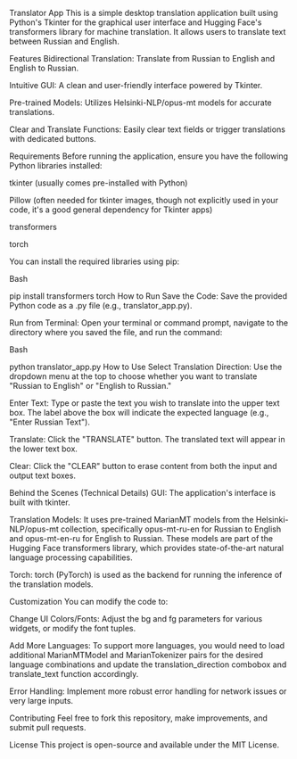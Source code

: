 Translator App
This is a simple desktop translation application built using Python's Tkinter for the graphical user interface and Hugging Face's transformers library for machine translation. It allows users to translate text between Russian and English.

Features
Bidirectional Translation: Translate from Russian to English and English to Russian.

Intuitive GUI: A clean and user-friendly interface powered by Tkinter.

Pre-trained Models: Utilizes Helsinki-NLP/opus-mt models for accurate translations.

Clear and Translate Functions: Easily clear text fields or trigger translations with dedicated buttons.

Requirements
Before running the application, ensure you have the following Python libraries installed:

tkinter (usually comes pre-installed with Python)

Pillow (often needed for tkinter images, though not explicitly used in your code, it's a good general dependency for Tkinter apps)

transformers

torch

You can install the required libraries using pip:

Bash

pip install transformers torch
How to Run
Save the Code: Save the provided Python code as a .py file (e.g., translator_app.py).

Run from Terminal: Open your terminal or command prompt, navigate to the directory where you saved the file, and run the command:

Bash

python translator_app.py
How to Use
Select Translation Direction: Use the dropdown menu at the top to choose whether you want to translate "Russian to English" or "English to Russian."

Enter Text: Type or paste the text you wish to translate into the upper text box. The label above the box will indicate the expected language (e.g., "Enter Russian Text").

Translate: Click the "TRANSLATE" button. The translated text will appear in the lower text box.

Clear: Click the "CLEAR" button to erase content from both the input and output text boxes.

Behind the Scenes (Technical Details)
GUI: The application's interface is built with tkinter.

Translation Models: It uses pre-trained MarianMT models from the Helsinki-NLP/opus-mt collection, specifically opus-mt-ru-en for Russian to English and opus-mt-en-ru for English to Russian. These models are part of the Hugging Face transformers library, which provides state-of-the-art natural language processing capabilities.

Torch: torch (PyTorch) is used as the backend for running the inference of the translation models.

Customization
You can modify the code to:

Change UI Colors/Fonts: Adjust the bg and fg parameters for various widgets, or modify the font tuples.

Add More Languages: To support more languages, you would need to load additional MarianMTModel and MarianTokenizer pairs for the desired language combinations and update the translation_direction combobox and translate_text function accordingly.

Error Handling: Implement more robust error handling for network issues or very large inputs.

Contributing
Feel free to fork this repository, make improvements, and submit pull requests.

License
This project is open-source and available under the MIT License.
